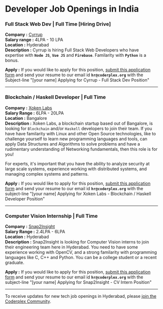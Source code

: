 # Developer Job Openings in India

### Full Stack Web Dev | Full Time [Hiring Drive]
**Company :** [Cyrrup](https://www.cyrrup.com/)   
**Salary range :** 4LPA - 10 LPA  
**Location :** Hyderabad  
**Description :** Cyrrup is hiring Full Stack Web Developers who have expertise with **`Node JS`**, **`Vue JS`** and **`Firebase`**. Familarity with **`Python`** is a bonus.   

**Apply :** If you would like to apply for this position, [submit this application form](https://docs.google.com/forms/d/e/1FAIpQLSdYZ8Lyvyrkn9u9F_Ea3TxauOp3QTvlrhkGVVdbht7g2uhZFQ/viewform) and send your resume to our email id **`hr@coderplex.org`** with the Subject-line "[your name] Applying for Cyrrup - Full Stack Dev Position"

<hr>

### Blockchain / Haskell Developer | Full Time  
**Company :** [Xoken Labs](https://www.xoken.org/)  
**Salary Range :** 6LPA - 20LPA  
**Location :** Bangalore  
**Description :** Xoken Labs, a blockchain startup based out of Bangalore, is looking for `Blockchain` and/or `Haskell` developers to join their team. If you have have familarity with Linux and other Open Source technologies, like to challenge yourself to learn new programming languages and tools, can apply Data Structures and Algorithms to solve problems and have a rudimentary understanding of Networking fundamentals, then this role is for you!    

For experts, it's important that you have the ability to analyze security at large scale systems, experience working with distributed systems, and managing complex systems and patterns.  

**Apply :** If you would like to apply for this position, [submit this application form](https://docs.google.com/forms/d/e/1FAIpQLSe71zZt1jhiyoJq0gwt0Oki1w3HIXF0pR5ReqP6RWigR9mO0Q/viewform) and send your resume to our email id **`hr@coderplex.org`** with the subject-line "[your name] Applying for Xoken Labs - Blockchain / Haskell Developer Position"  

<hr>

### Computer Vision Internship | Full Time  
**Company :** [Snap2Insight](http://www.snap2insight.com/)   
**Salary Range :** 2.4LPA - 6LPA   
**Location :** Hyderabad  
**Description :** Snap2Insight is looking for Computer Vision interns to join their engineering team here in Hyderabad. You need to have some experience working with OpenCV, and a strong familarity with programming languages like C, C++ and Python. You can be a college student or a recent graduate.  

**Apply :** If you would like to apply for this position, [submit this application form](https://docs.google.com/forms/d/e/1FAIpQLScUwQ22_3B2CW9-r0Xr4x4BGRK1bs9EJR1xTEZf7y08bbrwbA/viewform) and send your resume to our email id **`hr@coderplex.org`** with the subject-line "[your name] Applying for Snap2Insight - CV Intern Position"  

<hr>

To receive updates for new tech job openings in Hyderabad, please [join the Coderplex Community](https://coderplex.org/join).
